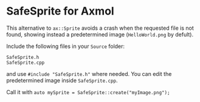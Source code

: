 # SafeSprite for Axmol
This alternative to `ax::Sprite` avoids a crash when the requested file is not found, showing instead a predetermined image (`HelloWorld.png` by defult).

Include the following files in your `Source` folder:

```
SafeSprite.h
SafeSprite.cpp
```

and use `#include "SafeSprite.h"` where needed. You can edit the predetermined image inside `SafeSprite.cpp`.

Call it with `auto mySprite = SafeSprite::create("myImage.png");`
